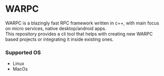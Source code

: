 # WARPC

WARPC is a blazingly fast RPC framework written in c++, with main focus on micro services, native desktop/android apps.</br>
This repository provides a cli tool that helps with creating new WARPC based projects or integrating it inside existing ones.

### Supported OS

- Linux
- MacOs

